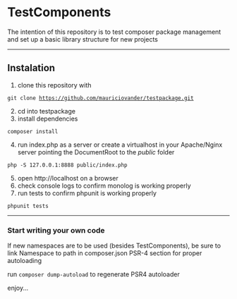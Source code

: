 # TestComponents #

The intention of this repository is to 
test composer package management and 
set up a basic library structure for 
new projects

--- 

## Instalation ##

1. clone this repository with 

  <code>git clone https://github.com/mauriciovander/testpackage.git</code>

2. cd into testpackage
3. install dependencies

  <code>composer install</code>
  
4. run index.php as a server or create a virtualhost in your Apache/Nginx server pointing the DocumentRoot to the _public_ folder

  <code>php -S 127.0.0.1:8888 public/index.php</code>
  
5. open http://localhost on a browser
6. check console logs to confirm monolog is working properly
7. run tests to confirm phpunit is working properly

 <code>phpunit tests</code>

---

### Start writing your own code ###

If new namespaces are to be used (besides TestComponents),
be sure to link Namespace to path in composer.json PSR-4 
section for proper autoloading

run <code>composer dump-autoload</code> to regenerate PSR4 autoloader

enjoy...
